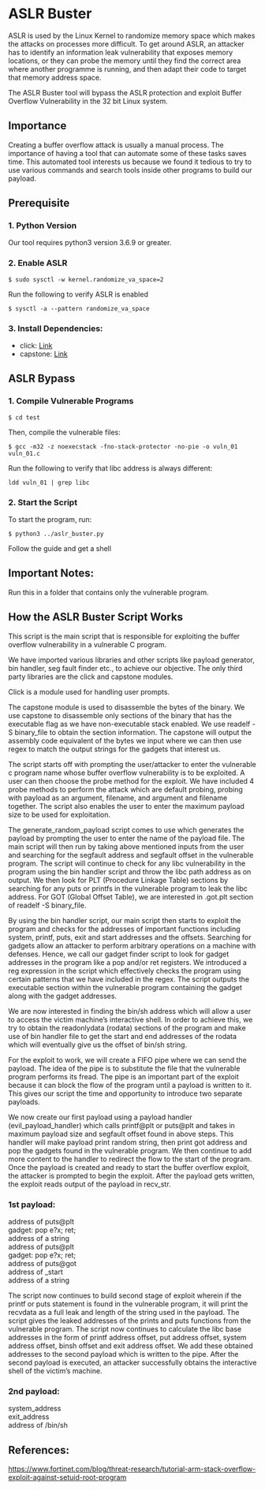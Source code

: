 # ASLR Buster
ASLR is used by the Linux Kernel to randomize memory space which makes the attacks on processes more difficult. To get around ASLR, an attacker has to identify an information leak vulnerability that exposes memory locations, or they can probe the memory until they find the correct area where another programme is running, and then adapt their code to target that memory address space. 

The ASLR Buster tool will bypass the ASLR protection and exploit Buffer Overflow Vulnerability in the 32 bit Linux system.

## Importance
Creating a buffer overflow attack is usually a manual process. The importance of having a tool that can automate some of these tasks saves time. This automated tool interests us because we found it tedious to try to use various commands and search tools inside other programs to build our payload.

## Prerequisite

### 1. Python Version
Our tool requires python3 version 3.6.9 or greater.

### 2. Enable ASLR

~~~
$ sudo sysctl -w kernel.randomize_va_space=2
~~~

Run the following to verify ASLR is enabled

~~~
$ sysctl -a --pattern randomize_va_space
~~~

### 3. Install Dependencies:
- click: [Link](https://pypi.org/project/click/)
- capstone: [Link](https://www.capstone-engine.org/documentation.html)

## ASLR Bypass

### 1. Compile Vulnerable Programs

~~~
$ cd test
~~~

Then, compile the vulnerable files:

~~~
$ gcc -m32 -z noexecstack -fno-stack-protector -no-pie -o vuln_01 vuln_01.c
~~~

Run the following to verify that libc address is always different:

~~~
ldd vuln_01 | grep libc
~~~

### 2. Start the Script

To start the program, run:

~~~
$ python3 ../aslr_buster.py
~~~

Follow the guide and get a shell


## Important Notes:
Run this in a folder that contains only the vulnerable program.

## How the ASLR Buster Script Works

This script is the main script that is responsible for exploiting the buffer overflow vulnerability in a vulnerable C program.

We have imported various libraries and other scripts like payload generator, bin handler, seg fault finder etc., to achieve our objective. The only third party libraries are the click and capstone modules.

Click is a module used for handling user prompts.

The capstone module is used to disassemble the bytes of the binary. We use capstone to disassemble only sections of the binary that has the executable flag as we have non-executable stack enabled. We use readelf -S binary_file to obtain the section information. The capstone will output the assembly code equivalent of the bytes we input where we can then use regex to match the output strings for the gadgets that interest us.

The script starts off with prompting the user/attacker to enter the vulnerable c program name whose buffer overflow vulnerability is to be exploited. A user can then choose the probe method for the exploit. We have included 4 probe methods to perform the attack which are default probing, probing with payload as an argument, filename, and argument and filename together. The script also enables the user to enter the maximum payload size to be used for exploitation.

The generate_random_payload script comes to use which generates the payload by prompting the user to enter the name of the payload file. The main script will then run by taking above mentioned inputs from the user and searching for the segfault address and segfault offset in the vulnerable program. The script will continue to check for any libc vulnerability in the program using the bin handler script and throw the libc path address as on output. We then look for PLT (Procedure Linkage Table) sections by searching for any puts or printfs in the vulnerable program to leak the libc address. For GOT (Global Offset Table), we are interested in .got.plt section of readelf -S binary_file.

By using the bin handler script, our main script then starts to exploit the program and checks for the addresses of important functions including system, printf, puts, exit and start addresses and the offsets. Searching for gadgets allow an attacker to perform arbitrary operations on a machine with defenses. Hence, we call our gadget finder script to look for gadget addresses in the program like a pop and/or ret registers. We introduced a reg expression in the script which effectively checks the program using certain patterns that we have included in the regex. The script outputs the executable section within the vulnerable program containing the gadget along with the gadget addresses.

We are now interested in finding the bin/sh address which will allow a user to access the victim machine’s interactive shell. In order to achieve this, we try to obtain the readonlydata (rodata) sections of the program and make use of bin handler file to get the start and end addresses of the rodata which will eventually give us the offset of bin/sh string.

For the exploit to work, we will create a FIFO pipe where we can send the payload. The idea of the pipe is to substitute the file that the vulnerable program performs its fread. The pipe is an important part of the exploit because it can block the flow of the program until a payload is written to it. This gives our script the time and opportunity to introduce two separate payloads.

We now create our first payload using a payload handler (evil_payload_handler) which calls printf@plt or puts@plt and takes in maximum payload size and segfault offset found in above steps. This handler will make payload print random string, then print got address and pop the gadgets found in the vulnerable program. We then continue to add more content to the handler to redirect the flow to the start of the program. Once the payload is created and ready to start the buffer overflow exploit, the attacker is prompted to begin the exploit. After the payload gets written, the exploit reads output of the payload in recv_str. 

### 1st payload:
address of puts@plt\
gadget: pop e?x; ret;\
address of a string\
address of puts@plt\
gadget: pop e?x; ret;\
address of puts@got\
address of _start\
address of a string

The script now continues to build second stage of exploit wherein if the printf or puts statement is found in the vulnerable program, it will print the recvdata as a full leak and length of the string used in the payload. The script gives the leaked addresses of the prints and puts functions from the vulnerable program. The script now continues to calculate the libc base addresses in the form of printf address offset, put address offset, system address offset, binsh offset and exit address offset. We add these obtained addresses to the second payload which is written to the pipe. After the second payload is executed, an attacker successfully obtains the interactive shell of the victim’s machine.

### 2nd payload:
system_address\
exit_address\
address of /bin/sh

## References:
https://www.fortinet.com/blog/threat-research/tutorial-arm-stack-overflow-exploit-against-setuid-root-program